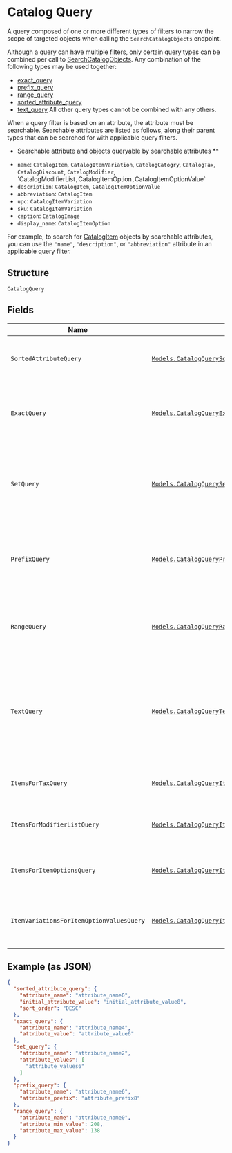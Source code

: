 
# Catalog Query

A query composed of one or more different types of filters to narrow the scope of targeted objects when calling the `SearchCatalogObjects` endpoint.

Although a query can have multiple filters, only certain query types can be combined per call to [SearchCatalogObjects](#endpoint-Catalog-SearchCatalogObjects).
Any combination of the following types may be used together:

- [exact_query](#type-CatalogExactQuery)
- [prefix_query](#type-CatalogPrefixQuery)
- [range_query](#type-CatalogRangeQuery)
- [sorted_attribute_query](#type-CatalogSortedAttribute)
- [text_query](#type-CatalogTextQuery)
  All other query types cannot be combined with any others.

When a query filter is based on an attribute, the attribute must be searchable.
Searchable attributes are listed as follows, along their parent types that can be searched for with applicable query filters.

* Searchable attribute and objects queryable by searchable attributes **

- `name`:  `CatalogItem`, `CatalogItemVariation`, `CatelogCatogry`, `CatalogTax`, `CatalogDiscount`, `CatalogModifier`, 'CatalogModifierList`,`CatalogItemOption`,`CatalogItemOptionValue`
- `description`: `CatalogItem`, `CatalogItemOptionValue`
- `abbreviation`: `CatalogItem`
- `upc`: `CatalogItemVariation`
- `sku`: `CatalogItemVariation`
- `caption`: `CatalogImage`
- `display_name`: `CatalogItemOption`

For example, to search for [CatalogItem](#type-CatalogItem) objects by searchable attributes, you can use
the `"name"`, `"description"`, or `"abbreviation"` attribute in an applicable query filter.

## Structure

`CatalogQuery`

## Fields

| Name | Type | Tags | Description |
|  --- | --- | --- | --- |
| `SortedAttributeQuery` | [`Models.CatalogQuerySortedAttribute`](/doc/models/catalog-query-sorted-attribute.md) | Optional | The query expression to specify the key to sort search results. |
| `ExactQuery` | [`Models.CatalogQueryExact`](/doc/models/catalog-query-exact.md) | Optional | The query filter to return the search result by exact match of the specified attribute name and value. |
| `SetQuery` | [`Models.CatalogQuerySet`](/doc/models/catalog-query-set.md) | Optional | The query filter to return the search result(s) by exact match of the specified `attribute_name` and any of<br>the `attribute_values`. |
| `PrefixQuery` | [`Models.CatalogQueryPrefix`](/doc/models/catalog-query-prefix.md) | Optional | The query filter to return the search result whose named attribute values are prefixed by the specified attribute value. |
| `RangeQuery` | [`Models.CatalogQueryRange`](/doc/models/catalog-query-range.md) | Optional | The query filter to return the search result whose named attribute values fall between the specified range. |
| `TextQuery` | [`Models.CatalogQueryText`](/doc/models/catalog-query-text.md) | Optional | The query filter to return the search result whose searchable attribute values contain all of the specified keywords or tokens, independent of the token order or case. |
| `ItemsForTaxQuery` | [`Models.CatalogQueryItemsForTax`](/doc/models/catalog-query-items-for-tax.md) | Optional | The query filter to return the items containing the specified tax IDs. |
| `ItemsForModifierListQuery` | [`Models.CatalogQueryItemsForModifierList`](/doc/models/catalog-query-items-for-modifier-list.md) | Optional | The query filter to return the items containing the specified modifier list IDs. |
| `ItemsForItemOptionsQuery` | [`Models.CatalogQueryItemsForItemOptions`](/doc/models/catalog-query-items-for-item-options.md) | Optional | The query filter to return the items containing the specified item option IDs. |
| `ItemVariationsForItemOptionValuesQuery` | [`Models.CatalogQueryItemVariationsForItemOptionValues`](/doc/models/catalog-query-item-variations-for-item-option-values.md) | Optional | The query filter to return the item variations containing the specified item option value IDs. |

## Example (as JSON)

```json
{
  "sorted_attribute_query": {
    "attribute_name": "attribute_name0",
    "initial_attribute_value": "initial_attribute_value8",
    "sort_order": "DESC"
  },
  "exact_query": {
    "attribute_name": "attribute_name4",
    "attribute_value": "attribute_value6"
  },
  "set_query": {
    "attribute_name": "attribute_name2",
    "attribute_values": [
      "attribute_values6"
    ]
  },
  "prefix_query": {
    "attribute_name": "attribute_name6",
    "attribute_prefix": "attribute_prefix8"
  },
  "range_query": {
    "attribute_name": "attribute_name0",
    "attribute_min_value": 208,
    "attribute_max_value": 138
  }
}
```

